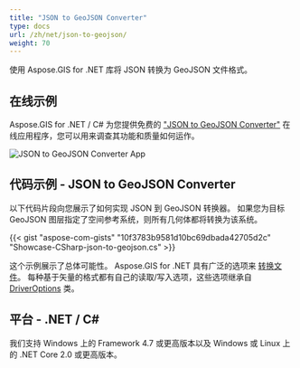 ```yaml
---
title: "JSON to GeoJSON Converter"
type: docs
url: /zh/net/json-to-geojson/
weight: 70
---
```


使用 Aspose.GIS for .NET 库将 JSON 转换为 GeoJSON 文件格式。

## **在线示例**

Aspose.GIS for .NET / C# 为您提供免费的 ["JSON to GeoJSON Converter"](https://products.aspose.app/gis/conversion/json-to-geojson) 在线应用程序，您可以用来调查其功能和质量如何运作。

![JSON to GeoJSON Converter App](conversion.png)

## **代码示例 - JSON to GeoJSON Converter**

以下代码片段向您展示了如何实现 JSON 到 GeoJSON 转换器。 如果您为目标 GeoJSON 图层指定了空间参考系统，则所有几何体都将转换为该系统。 

{{< gist "aspose-com-gists" "10f3783b9581d10bc69dbada42705d2c" "Showcase-CSharp-json-to-geojson.cs" >}}

这个示例展示了总体可能性。 Aspose.GIS for .NET 具有广泛的选项来 [转换文件](https://docs.aspose.com/gis/net/vector-layers/)。 每种基于矢量的格式都有自己的读取/写入选项，这些选项继承自 [DriverOptions](https://reference.aspose.com/gis/net/aspose.gis/driveroptions) 类。

## **平台 - .NET / C#**

我们支持 Windows 上的 Framework 4.7 或更高版本以及 Windows 或 Linux 上的 .NET Core 2.0 或更高版本。
